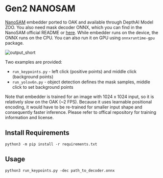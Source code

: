 # Gen2 NANOSAM

[NanoSAM](https://github.com/NVIDIA-AI-IOT/nanosam) embedder ported to OAK and available through DepthAI Model ZOO. You also need mask decoder ONNX, which you can find in the NanoSAM official README or [here](https://drive.google.com/file/d/1jYNvnseTL49SNRx9PDcbkZ9DwsY8up7n/view?usp=drive_link). While embedder runs on the device, the ONNX runs on the CPU. You can also run it on GPU using `onnxruntime-gpu` package.

![output_short](https://github.com/luxonis/oak-examples/assets/56075061/94aafd80-f4ac-4fa3-b250-4f50ed6fe3d6)

Two examples are provided:
* `run_keypoints.py` - left click (positive points) and middle click (background points)
* `run_yolov6n.py` - object detection defines the mask samples, middle click to set background points

Note that embedder is trained for an image with 1024 x 1024 input, so it is relatively slow on the OAK (~2 FPS). Because it uses learnable positional encoding, it would have to be re-trained for smaller input shape and consequently faster inference. Please refer to offical repository for training information and license.

## Install Requirements

```
python3 -m pip install -r requirements.txt
```

## Usage

```
python3 run_keypoints.py -dec path_to_decoder.onnx
```
